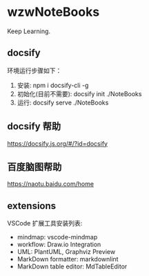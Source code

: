 # wzwNoteBooks

Keep Learning.

## docsify

环境运行步骤如下：

1. 安装: npm i docsify-cli -g
2. 初始化(目前不需要): docsify init ./NoteBooks
3. 运行: docsify serve ./NoteBooks

## docsify 帮助

<https://docsify.js.org/#/?id=docsify>

## 百度脑图帮助

<https://naotu.baidu.com/home>

## extensions

VSCode 扩展工具安装列表:

- mindmap: vscode-mindmap
- workflow: Draw.io Integration
- UML: PlantUML, Graphviz Preview
- MarkDown formatter: markdownlint
- MarkDown table editor: MdTableEditor
